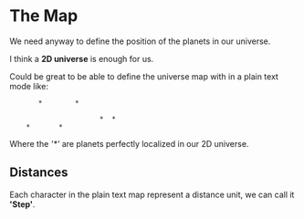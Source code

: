 # The Map

We need anyway to define the position of the planets in our universe.

I think a **2D universe** is enough for us.

Could be great to be able to define the universe map with in a plain text mode like:

           *        *
                    
                          *  *
        *       *
        

Where the _'*'_ are planets perfectly localized in our 2D universe.

## Distances

Each character in the plain text map represent a distance unit, we can call it **'Step'**.

